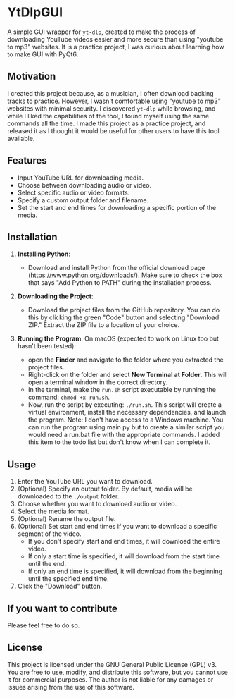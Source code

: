 # YtDlpGUI

A simple GUI wrapper for `yt-dlp`, created to make the process of downloading YouTube videos easier and more secure than using "youtube to mp3" websites.
It is a practice project, I was curious about learning how to make GUI with PyQt6.

## Motivation

I created this project because, as a musician, I often download backing tracks to practice. However, I wasn't comfortable using "youtube to mp3" websites with minimal security. I discovered `yt-dlp` while browsing, and while I liked the capabilities of the tool, I found myself using the same commands all the time. I made this project as a practice project, and released it as I thought it would be useful for other users to have this tool available.

## Features

- Input YouTube URL for downloading media.
- Choose between downloading audio or video.
- Select specific audio or video formats.
- Specify a custom output folder and filename.
- Set the start and end times for downloading a specific portion of the media.

## Installation

1. **Installing Python**:
    - Download and install Python from the official download page (https://www.python.org/downloads/). Make sure to check the box that says "Add Python to PATH" during the installation process.

2. **Downloading the Project**:
    - Download the project files from the GitHub repository. You can do this by clicking the green "Code" button and selecting "Download ZIP." Extract the ZIP file to a location of your choice.

3. **Running the Program**:
On macOS (expected to work on Linux too but hasn't been tested):
    - open the **Finder** and navigate to the folder where you extracted the project files.
    - Right-click on the folder and select **New Terminal at Folder**. This will open a terminal window in the correct directory.
    - In the terminal, make the `run.sh` script executable by running the command: `chmod +x run.sh`.
    - Now, run the script by executing: `./run.sh`. This script will create a virtual environment, install the necessary dependencies, and launch the program.
Note: I don't have access to a Windows machine. 
You can run the program using main.py but to create a similar script you would need a run.bat file with the appropriate commands.
I added this item to the todo list but don't know when I can complete it.

## Usage

1. Enter the YouTube URL you want to download.
2. (Optional) Specify an output folder. By default, media will be downloaded to the `./output` folder.
3. Choose whether you want to download audio or video.
4. Select the media format.
5. (Optional) Rename the output file.
6. (Optional) Set start and end times if you want to download a specific segment of the video.
   - If you don't specify start and end times, it will download the entire video. 
   - If only a start time is specified, it will download from the start time until the end. 
   - If only an end time is specified, it will download from the beginning until the specified end time.
7. Click the "Download" button.

## If you want to contribute
Please feel free to do so.

## License
This project is licensed under the GNU General Public License (GPL) v3. You are free to use, modify, and distribute this software, but you cannot use it for commercial purposes. The author is not liable for any damages or issues arising from the use of this software.
